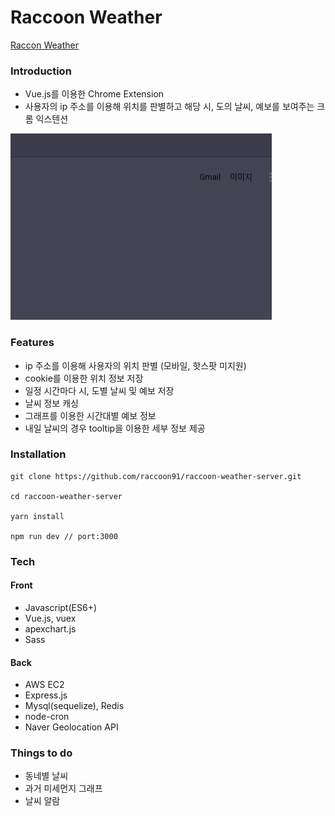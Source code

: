 # Raccoon Weather

<a href="https://chrome.google.com/webstore/detail/raccoon-weather/ljgmcohabpgbcghaejceankdhceibdaf" target="_blank">Raccon Weather</a>

### Introduction

- Vue.js를 이용한 Chrome Extension
- 사용자의 ip 주소를 이용해 위치를 판별하고 해당 시, 도의 날씨, 예보를 보여주는 크롬 익스텐션

![](./raccoon_weather.gif)

### Features

- ip 주소를 이용해 사용자의 위치 판별 (모바일, 핫스팟 미지원)
- cookie를 이용한 위치 정보 저장
- 일정 시간마다 시, 도별 날씨 및 예보 저장
- 날씨 정보 캐싱
- 그래프를 이용한 시간대별 예보 정보
- 내일 날씨의 경우 tooltip을 이용한 세부 정보 제공

### Installation

```
git clone https://github.com/raccoon91/raccoon-weather-server.git

cd raccoon-weather-server

yarn install

npm run dev // port:3000
```

### Tech

#### Front

- Javascript(ES6+)
- Vue.js, vuex
- apexchart.js
- Sass

#### Back

- AWS EC2
- Express.js
- Mysql(sequelize), Redis
- node-cron
- Naver Geolocation API

### Things to do

- 동네별 날씨
- 과거 미세먼지 그래프
- 날씨 알람
